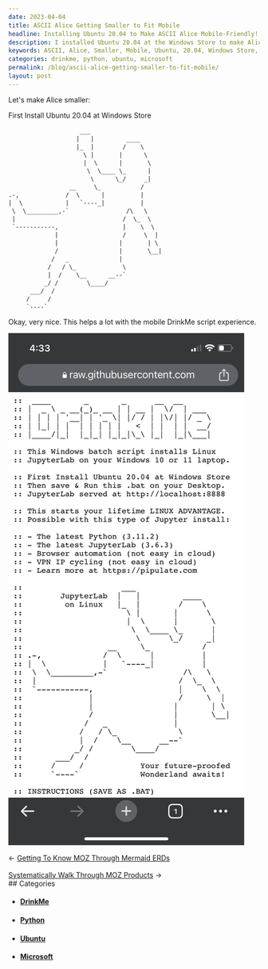 ```yaml
---
date: 2023-04-04
title: ASCII Alice Getting Smaller to Fit Mobile
headline: Installing Ubuntu 20.04 to Make ASCII Alice Mobile-Friendly!
description: I installed Ubuntu 20.04 at the Windows Store to make Alice smaller and optimize the mobile DrinkMe script experience. I'm eager to see the outcome of this work, and I'm excited to share my journey with you!
keywords: ASCII, Alice, Smaller, Mobile, Ubuntu, 20.04, Windows Store, DrinkMe, Script, Optimize, Journey, Result
categories: drinkme, python, ubuntu, microsoft
permalink: /blog/ascii-alice-getting-smaller-to-fit-mobile/
layout: post
---
```



Let's make Alice smaller:

First Install Ubuntu 20.04 at Windows Store

                        ___
                       |   |         ____
                       |_  |        /    \
                         \ |       |      \
                         |  \      |       \
                          \  \____ \_      |
                           \      \_/     _|
                     __     \_           /
    .-,             /  \      |          |
    |  \            |   `----_|          |
     \  \_________,-`                /\   \
     |                              /  \_  \
     `-----------,                  |    \  \
                 |                  /     \  |
                 |                 |       | \
                 /                 |       \__|
                /   _              |
               /   / \_             \
               |  /    \__      __--`
              _/ /        \____/
          ___/  /
         /     /
         `----`

Okay, very nice. This helps a lot with the mobile DrinkMe script experience.

![Alice Drinkme Mobile](/assets/images/alice-drinkme-mobile.PNG)


<div class="arrow-links"><div class="post-nav-prev"><span class="arrow">&larr;&nbsp;</span><a href="/blog/getting-to-know-moz-through-mermaid-erds/">Getting To Know MOZ Through Mermaid ERDs</a></div> &nbsp; <div class="post-nav-next"><a href="/blog/systematically-walk-through-moz-products/">Systematically Walk Through MOZ Products</a><span class="arrow">&nbsp;&rarr;</span></div></div>
## Categories

<ul>
<li><h4><a href='/drinkme/'>DrinkMe</a></h4></li>
<li><h4><a href='/python/'>Python</a></h4></li>
<li><h4><a href='/ubuntu/'>Ubuntu</a></h4></li>
<li><h4><a href='/microsoft/'>Microsoft</a></h4></li></ul>